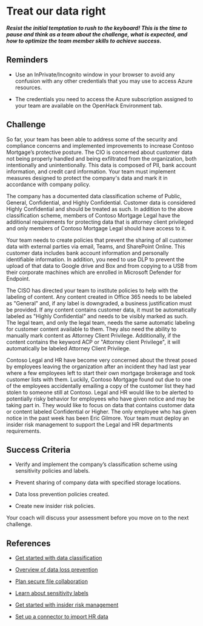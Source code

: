 # Treat our data right  
***Resist the initial temptation to rush to the keyboard! This is the time to pause and think as a team about the challenge, what is expected, and how to optimize the team member skills to achieve success.***

## Reminders

- Use an InPrivate/Incognito window in your browser to avoid any confusion with any other credentials that you may use to access Azure resources.

- The credentials you need to access the Azure subscription assigned to your team are available on the OpenHack Environment tab.

## Challenge

So far, your team has been able to address some of the security and compliance concerns and implemented improvements to increase Contoso Mortgage’s protective posture. The CIO is concerned about customer data not being properly handled and being exfiltrated from the organization, both intentionally and unintentionally. This data is composed of PII, bank account information, and credit card information. Your team must implement measures designed to protect the company's data and mark it in accordance with company policy.

The company has a documented data classification scheme of Public, General, Confidential, and Highly Confidential. Customer data is considered Highly Confidential and should be treated as such. In addition to the above classification scheme, members of Contoso Mortgage Legal have the additional requirements for protecting data that is attorney client privileged and only members of Contoso Mortgage Legal should have access to it.

Your team needs to create policies that prevent the sharing of all customer data with external parties via email, Teams, and SharePoint Online. This customer data includes bank account information and personally identifiable information. In addition, you need to use DLP to prevent the upload of that data to Google drive and Box and from copying to a USB from their corporate machines which are enrolled in Microsoft Defender for Endpoint.  

The CISO has directed your team to institute policies to help with the labeling of content. Any content created in Office 365 needs to be labeled as "General" and, if any label is downgraded, a business justification must be provided. If any content contains customer data, it must be automatically labeled as "Highly Confidential" and needs to be visibly marked as such. The legal team, and only the legal team, needs the same automatic labeling for customer content available to them. They also need the ability to manually mark content as Attorney Client Privilege. Additionally, if the content contains the keyword ACP or "Attorney client Privilege", it will automatically be labeled Attorney Client Privilege.

Contoso Legal and HR have become very concerned about the threat posed by employees leaving the organization after an incident they had last year where a few employees left to start their own mortgage brokerage and took customer lists with them. Luckily, Contoso Mortgage found out due to one of the employees accidentally emailing a copy of the customer list they had stolen to someone still at Contoso. Legal and HR would like to be alerted to potentially risky behavior for employees who have given notice and may be taking part in. They would like to focus on data that contains customer data or content labeled Confidential or Higher. The only employee who has given notice in the past week has been Eric Gilmore. Your team must deploy an insider risk management to support the Legal and HR departments requirements.


## Success Criteria  

- Verify and implement the company’s classification scheme using sensitivity policies and labels.

- Prevent sharing of company data with specified storage locations.

- Data loss prevention policies created.

- Create new insider risk policies.

Your coach will discuss your assessment before you move on to the next challenge.

## References

- <a href="https://docs.microsoft.com/microsoft-365/compliance/data-classification-overview?view=o365-worldwide" target="_blank">Get started with data classification</a>

- <a href="https://learn.microsoft.com/en-us/microsoft-365/compliance/dlp-learn-about-dlp?view=o365-worldwide" target="_blank">Overview of data loss prevention</a>

- <a href="https://docs.microsoft.com/sharepoint/external-sharing-overview" target="_blank">Plan secure file collaboration</a>

- <a href="https://docs.microsoft.com/microsoft-365/compliance/sensitivity-labels?view=o365-worldwide" target="_blank">Learn about sensitivity labels</a>

- <a href="https://docs.microsoft.com/microsoft-365/compliance/insider-risk-management-configure?view=o365-worldwide" target="_blank">Get started with insider risk management</a>

- <a href="https://docs.microsoft.com/microsoft-365/compliance/import-hr-data?view=o365-worldwide" target="_blank">Set up a connector to import HR data</a>

